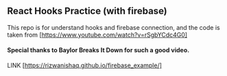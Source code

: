 ## React Hooks Practice (with firebase)

This repo is for understand hooks and firebase connection, and the code is taken from [https://www.youtube.com/watch?v=rSgbYCdc4G0]

#### Special thanks to Baylor Breaks It Down for such a good video.

LINK [https://rizwanishaq.github.io/firebase_example/]
